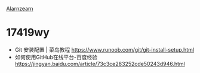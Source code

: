[Alarnzearn](https://github.com/Alarnearn) 
# 17419wy
* Git 安装配置 | 菜鸟教程  https://www.runoob.com/git/git-install-setup.html
* 如何使用GitHub在线平台-百度经验  https://jingyan.baidu.com/article/73c3ce283252cde50243d946.html
